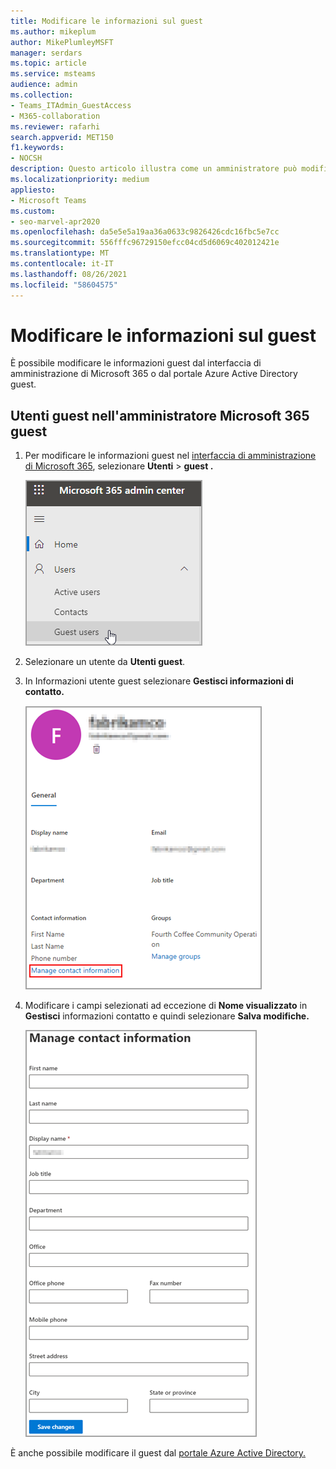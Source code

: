 ```yaml
---
title: Modificare le informazioni sul guest
ms.author: mikeplum
author: MikePlumleyMSFT
manager: serdars
ms.topic: article
ms.service: msteams
audience: admin
ms.collection:
- Teams_ITAdmin_GuestAccess
- M365-collaboration
ms.reviewer: rafarhi
search.appverid: MET150
f1.keywords:
- NOCSH
description: Questo articolo illustra come un amministratore può modificare le informazioni sugli utenti guest nel portale Azure Active Directory guest.
ms.localizationpriority: medium
appliesto:
- Microsoft Teams
ms.custom:
- seo-marvel-apr2020
ms.openlocfilehash: da5e5e5a19aa36a0633c9826426cdc16fbc5e7cc
ms.sourcegitcommit: 556fffc96729150efcc04cd5d6069c402012421e
ms.translationtype: MT
ms.contentlocale: it-IT
ms.lasthandoff: 08/26/2021
ms.locfileid: "58604575"
---
```

# <a name="edit-guest-information"></a>Modificare le informazioni sul guest

È possibile modificare le informazioni guest dal interfaccia di amministrazione di Microsoft 365 o dal portale Azure Active Directory guest.

## <a name="guest-users-in-the-microsoft-365-admin"></a>Utenti guest nell'amministratore Microsoft 365 guest

1. Per modificare le informazioni guest nel [interfaccia di amministrazione di Microsoft 365](https://admin.microsoft.com), selezionare **Utenti**  >  **guest .**

   ![Informazioni utente guest in fase di modifica](media/access-guest-user.png)

2. Selezionare un utente da **Utenti guest**.

3. In Informazioni utente guest selezionare **Gestisci informazioni di contatto.**

   ![Gestire le informazioni di contatto ](media/guest-user-data1.png)

4. Modificare i campi selezionati ad eccezione di **Nome visualizzato** in **Gestisci** informazioni contatto e quindi selezionare **Salva modifiche.**

   ![Modificare le informazioni di contatto dell'utente guest](media/manage-guest-contact.png)

È anche possibile modificare il guest dal [portale Azure Active Directory.](https://aad.portal.azure.com/#blade/Microsoft_AAD_IAM/UsersManagementMenuBlade/MsGraphUsers)

